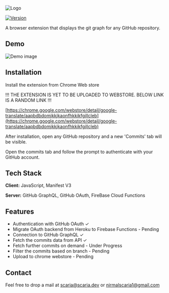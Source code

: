 <picture>
  <source media="(prefers-color-scheme: dark)" srcset="https://drive.google.com/uc?export=download&id=1brZLKMazyQXd7jznNX-sPfKsZ9uUfJTh">
  <source media="(prefers-color-scheme: light)" srcset="https://drive.google.com/uc?export=download&id=1OqQqmJdKCEJzxz8rDo7OhnAxVyNYl1eA">
  <img alt="Logo" src="https://drive.google.com/uc?export=download&id=1OqQqmJdKCEJzxz8rDo7OhnAxVyNYl1eA">
</picture>

[![Version](https://img.shields.io/badge/Version-0.0-yellowgreen)](https://opensource.org/licenses/)


A browser extension that displays the git graph for any GitHub repository.

## Demo
![Demo image](https://drive.google.com/uc?export=download&id=12plJnQgqAvSecLz5jrLajojtuRX2aPyZ)


## Installation

Install the extension from Chrome Web store

!!! THE EXTENSION IS YET TO BE UPLOADED TO WEBSTORE. BELOW LINK IS A RANDOM LINK !!!

[https://chrome.google.com/webstore/detail/google-translate/aapbdbdomjkkjkaonfhkkikfgjllcleb](https://chrome.google.com/webstore/detail/google-translate/aapbdbdomjkkjkaonfhkkikfgjllcleb)


After installation, open any GitHub repository and a new 'Commits' tab will be visible.

Open the commits tab and follow the prompt to authenticate with your GitHub account.
## Tech Stack

**Client:** JavaScript, Manifest V3

**Server:** GitHub GraphQL, GitHub OAuth, FireBase Cloud Functions


## Features

- Authentication with GitHub OAuth  ✓
- Migrate OAuth backend from Heroku to Firebase Functions - Pending
- Connection to GitHub GraphQL ✓
- Fetch the commits data from API ✓
- Fetch further commits on demand - Under Progress
- Filter the commits based on branch - Pending
- Upload to chrome webstore - Pending

## Contact

Feel free to drop a mail at scaria@scaria.dev or nirmalscaria1@gmail.com
